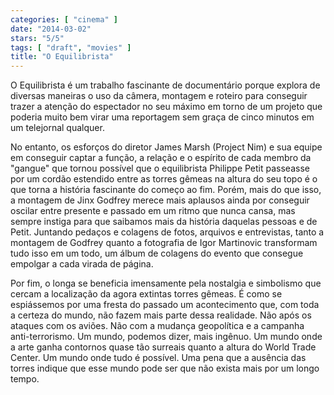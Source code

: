 ```yaml
---
categories: [ "cinema" ]
date: "2014-03-02"
stars: "5/5"
tags: [ "draft", "movies" ]
title: "O Equilibrista"
---
```

O Equilibrista é um trabalho fascinante de documentário porque explora
de diversas maneiras o uso da câmera, montagem e roteiro para conseguir
trazer a atenção do espectador no seu máximo em torno de um projeto
que poderia muito bem virar uma reportagem sem graça de cinco minutos
em um telejornal qualquer.

No entanto, os esforços do diretor James Marsh (Project Nim) e sua
equipe em conseguir captar a função, a relação e o espírito de cada
membro da "gangue" que tornou possível que o equilibrista Philippe Petit
passeasse por um cordão estendido entre as torres gêmeas na altura do
seu topo é o que torna a história fascinante do começo ao fim. Porém,
mais do que isso, a montagem de Jinx Godfrey merece mais aplausos ainda
por conseguir oscilar entre presente e passado em um ritmo que nunca
cansa, mas sempre instiga para que saibamos mais da história daquelas
pessoas e de Petit. Juntando pedaços e colagens de fotos, arquivos e
entrevistas, tanto a montagem de Godfrey quanto a fotografia de Igor
Martinovic transformam tudo isso em um todo, um álbum de colagens do
evento que consegue empolgar a cada virada de página.

Por fim, o longa se beneficia imensamente pela nostalgia e simbolismo
que cercam a localização da agora extintas torres gêmeas. É como se
espiássemos por uma fresta do passado um acontecimento que, com toda a
certeza do mundo, não fazem mais parte dessa realidade. Não após os
ataques com os aviões. Não com a mudança geopolítica e a campanha
anti-terrorismo. Um mundo, podemos dizer, mais ingênuo. Um mundo onde a
arte ganha contornos quase tão surreais quanto a altura do World Trade
Center. Um mundo onde tudo é possível. Uma pena que a ausência das
torres indique que esse mundo pode ser que não exista mais por um longo
tempo.
